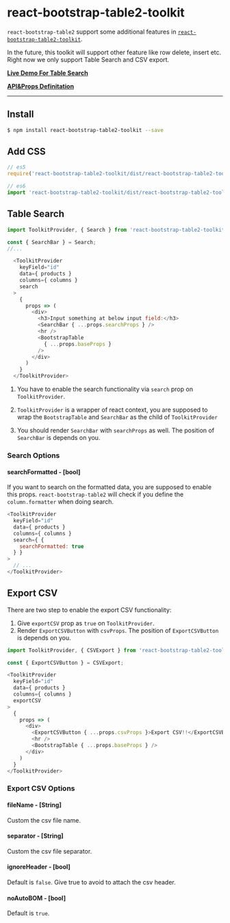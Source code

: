 # react-bootstrap-table2-toolkit

`react-bootstrap-table2` support some additional features in [`react-bootstrap-table2-toolkit`](https://github.com/react-bootstrap-table/react-bootstrap-table2/tree/develop/packages/react-bootstrap-table2-toolkit).

In the future, this toolkit will support other feature like row delete, insert etc. Right now we only support Table Search and CSV export.   

**[Live Demo For Table Search](https://react-bootstrap-table.github.io/react-bootstrap-table2/storybook/index.html?selectedKind=Table%20Search)**

**[API&Props Definitation](https://react-bootstrap-table.github.io/react-bootstrap-table2/docs/pagination-props.html)**

-----

## Install

```sh
$ npm install react-bootstrap-table2-toolkit --save
```

## Add CSS

```js
// es5 
require('react-bootstrap-table2-toolkit/dist/react-bootstrap-table2-toolkit.min.css');

// es6
import 'react-bootstrap-table2-toolkit/dist/react-bootstrap-table2-toolkit.min.css';
```

## Table Search

```js
import ToolkitProvider, { Search } from 'react-bootstrap-table2-toolkit';

const { SearchBar } = Search;
//...

  <ToolkitProvider
    keyField="id"
    data={ products }
    columns={ columns }
    search
  >
    {
      props => (
        <div>
          <h3>Input something at below input field:</h3>
          <SearchBar { ...props.searchProps } />
          <hr />
          <BootstrapTable
            { ...props.baseProps }
          />
        </div>
      )
    }
  </ToolkitProvider>
```

1. You have to enable the search functionality via `search` prop on `ToolkitProvider`.

2. `ToolkitProvider` is a wrapper of react context, you are supposed to wrap the `BootstrapTable` and `SearchBar` as the child of `ToolkitProvider`

3. You should render `SearchBar` with `searchProps` as well. The position of `SearchBar` is depends on you.

### Search Options

#### searchFormatted - [bool]
If you want to search on the formatted data, you are supposed to enable this props. `react-bootstrap-table2` will check if you define the `column.formatter` when doing search.

```js
<ToolkitProvider
  keyField="id"
  data={ products }
  columns={ columns }
  search={ {
    searchFormatted: true
  } }
>
  // ...
</ToolkitProvider>
```

## Export CSV
There are two step to enable the export CSV functionality:

1. Give `exportCSV` prop as `true` on `ToolkitProvider`.
2. Render `ExportCSVButton` with `csvProps`. The position of `ExportCSVButton` is depends on you.

```js
import ToolkitProvider, { CSVExport } from 'react-bootstrap-table2-toolkit';

const { ExportCSVButton } = CSVExport;

<ToolkitProvider
  keyField="id"
  data={ products }
  columns={ columns }
  exportCSV
>
  {
    props => (
      <div>
        <ExportCSVButton { ...props.csvProps }>Export CSV!!</ExportCSVButton>
        <hr />
        <BootstrapTable { ...props.baseProps } />
      </div>
    )
  }
</ToolkitProvider>
```

### Export CSV Options

#### fileName - [String]
Custom the csv file name.

#### separator - [String]
Custom the csv file separator.

#### ignoreHeader - [bool]
Default is `false`. Give true to avoid to attach the csv header.

#### noAutoBOM - [bool]
Default is `true`.